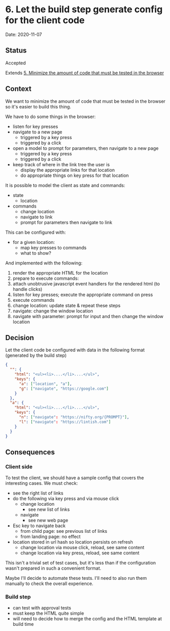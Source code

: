 # 6. Let the build step generate config for the client code

Date: 2020-11-07

## Status

Accepted

Extends [5. Minimize the amount of code that must be tested in the browser](0005-minimize-the-amount-of-code-that-must-be-tested-in-the-browser.md)

## Context

We want to minimize the amount of code that must be tested in the browser so
it's easier to build this thing.

We have to do some things in the browser:
 - listen for key presses
 - navigate to a new page
   - triggered by a key press
   - triggered by a click
 - open a model to prompt for parameters, then navigate to a new page
   - triggered by a key press
   - triggered by a click
 - keep track of where in the link tree the user is
   - display the appropriate links for that location
   - do appropriate things on key press for that location

It is possible to model the client as state and commands:
 - state
    - location
 - commands
    - change location
    - navigate to link
    - prompt for parameters then navigate to link

This can be configured with:
 - for a given location:
   - map key presses to commands
   - what to show?

And implemented with the following:
 1. render the appropriate HTML for the location
 2. prepare to execute commands:
   1. attach unobtrusive javascript event handlers for the rendered html (to
      handle clicks)
   2. listen for key presses; execute the appropriate command on press
 3. execute commands
   1. change location: update state & repeat these steps
   2. navigate: change the window location
   3. navigate with parameter: prompt for input and then change the window location

## Decision

Let the client code be configured with data in the following format (generated
by the build step)

```json
{
  "": {
    "html": "<ul><li>....</li>....</ul>",
    "keys": {
      "a": ["location", "a"],
      "g": ["navigate", "https://google.com"]
    }
  },
  "a": {
    "html": "<ul><li>....</li>....</ul>",
    "keys": {
      "n": ["navigate": "https://nifty.org/{PROMPT}"],
      "l": ["navigate": "https://lintish.com"]
    }
  }
}

```

## Consequences

### Client side
To test the client, we should have a sample config that covers the interesting
cases. We must check:
  - see the right list of links
  - do the following via key press and via mouse click
    - change location
        - see new list of links
    - navigate
        - see new web page
  - Esc key to navigate back
    - from child page: see previous list of links
    - from landing page: no effect
  - location stored in url hash so location persists on refresh
    - change location via mouse click, reload, see same content
    - change location via key press, reload, see same content

This isn't a trivial set of test cases, but it's less than if the configuration
wasn't prepared in such a convenient format.

Maybe I'll decide to automate these tests. I'll need to also run them manually
to check the overall experience.

### Build step
 - can test with approval tests
 - must keep the HTML quite simple
 - will need to decide how to merge the config and the HTML template at build
   time
